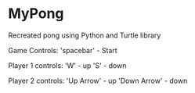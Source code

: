 # MyPong
Recreated pong using Python and Turtle library

Game Controls:
'spacebar' - Start

Player 1 controls:
'W' - up
'S' - down

Player 2 controls:
'Up Arrow' - up
'Down Arrow' - down
